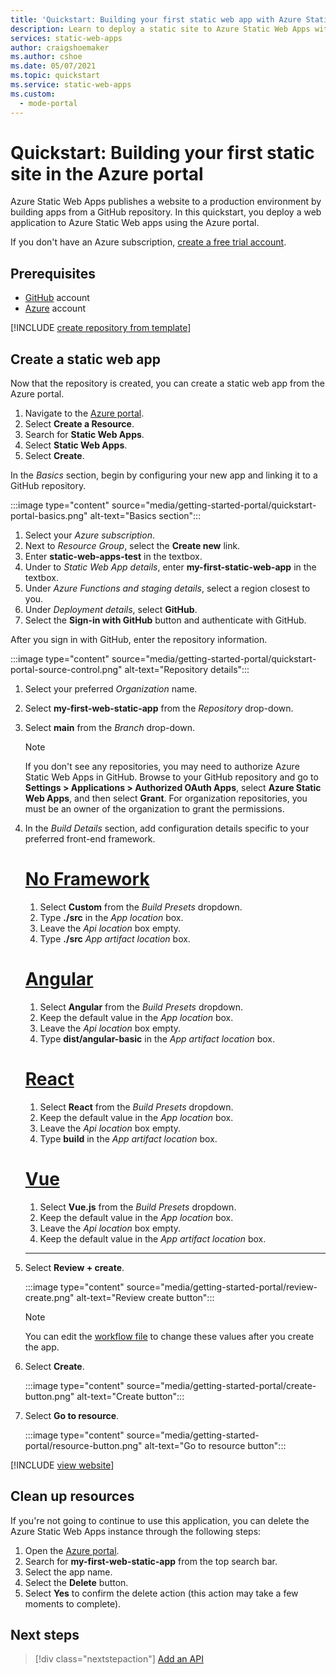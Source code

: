```yaml
---
title: 'Quickstart: Building your first static web app with Azure Static Web Apps using the Azure portal'
description: Learn to deploy a static site to Azure Static Web Apps with the Azure portal.
services: static-web-apps
author: craigshoemaker
ms.author: cshoe
ms.date: 05/07/2021
ms.topic: quickstart
ms.service: static-web-apps
ms.custom:
  - mode-portal
---
```


# Quickstart: Building your first static site in the Azure portal

Azure Static Web Apps publishes a website to a production environment by building apps from a GitHub repository. In this quickstart, you deploy a web application to Azure Static Web apps using the Azure portal.

If you don't have an Azure subscription, [create a free trial account](https://azure.microsoft.com/free).

## Prerequisites

- [GitHub](https://github.com) account
- [Azure](https://portal.azure.com) account

[!INCLUDE [create repository from template](../../includes/static-web-apps-get-started-create-repo.md)]

## Create a static web app

Now that the repository is created, you can create a static web app from the Azure portal.

1. Navigate to the [Azure portal](https://portal.azure.com).
1. Select **Create a Resource**.
1. Search for **Static Web Apps**.
1. Select **Static Web Apps**.
1. Select **Create**.

In the _Basics_ section, begin by configuring your new app and linking it to a GitHub repository.

:::image type="content" source="media/getting-started-portal/quickstart-portal-basics.png" alt-text="Basics section":::

1. Select your _Azure subscription_.
1. Next to _Resource Group_, select the **Create new** link.
1. Enter **static-web-apps-test** in the textbox.
1. Under to _Static Web App details_, enter **my-first-static-web-app** in the textbox.
1. Under _Azure Functions and staging details_, select a region closest to you.
1. Under _Deployment details_, select **GitHub**.
1. Select the **Sign-in with GitHub** button and authenticate with GitHub.

After you sign in with GitHub, enter the repository information.

:::image type="content" source="media/getting-started-portal/quickstart-portal-source-control.png" alt-text="Repository details":::

1. Select your preferred _Organization_ name.
1. Select **my-first-web-static-app** from the _Repository_ drop-down.
1. Select **main** from the _Branch_ drop-down.

   > [!NOTE]
   > If you don't see any repositories, you may need to authorize Azure Static Web Apps in GitHub. Browse to your GitHub repository and go to **Settings > Applications > Authorized OAuth Apps**, select **Azure Static Web Apps**, and then select **Grant**. For organization repositories, you must be an owner of the organization to grant the permissions.

1. In the _Build Details_ section, add configuration details specific to your preferred front-end framework.

    # [No Framework](#tab/vanilla-javascript)

    1. Select **Custom** from the _Build Presets_ dropdown.
    1. Type **./src** in the _App location_ box.
    1. Leave the _Api location_ box empty.
    1. Type **./src** _App artifact location_ box.

    # [Angular](#tab/angular)

    1. Select **Angular** from the _Build Presets_ dropdown.
    1. Keep the default value in the _App location_ box.
    1. Leave the _Api location_ box empty.
    1. Type **dist/angular-basic** in the _App artifact location_ box.

    # [React](#tab/react)

    1. Select **React** from the _Build Presets_ dropdown.
    1. Keep the default value in the _App location_ box.
    1. Leave the _Api location_ box empty.
    1. Type **build** in the _App artifact location_ box.

    # [Vue](#tab/vue)

    1. Select **Vue.js** from the _Build Presets_ dropdown.
    1. Keep the default value in the _App location_ box.
    1. Leave the _Api location_ box empty.
    1. Keep the default value in the _App artifact location_ box.

    ---

1. Select **Review + create**.

    :::image type="content" source="media/getting-started-portal/review-create.png" alt-text="Review create button":::

    > [!NOTE]
    > You can edit the [workflow file](build-configuration.md) to change these values after you create the app.

1. Select **Create**.

    :::image type="content" source="media/getting-started-portal/create-button.png" alt-text="Create button":::

1. Select **Go to resource**.

    :::image type="content" source="media/getting-started-portal/resource-button.png" alt-text="Go to resource button":::

[!INCLUDE [view website](../../includes/static-web-apps-get-started-view-website.md)]

## Clean up resources

If you're not going to continue to use this application, you can delete the Azure Static Web Apps instance through the following steps:

1. Open the [Azure portal](https://portal.azure.com).
1. Search for **my-first-web-static-app** from the top search bar.
1. Select the app name.
1. Select the **Delete** button.
1. Select **Yes** to confirm the delete action (this action may take a few moments to complete).

## Next steps

> [!div class="nextstepaction"]
> [Add an API](add-api.md)
